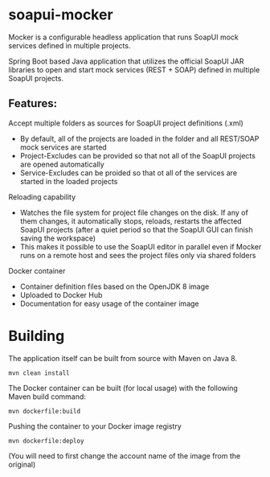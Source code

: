 # soapui-mocker

Mocker is a configurable headless application that runs SoapUI mock services defined in multiple projects.

Spring Boot based Java application that utilizes the official SoapUI JAR libraries to open and start mock services (REST + SOAP) defined in multiple SoapUI projects.

## Features:

Accept multiple folders as sources for SoapUI project definitions (.xml)
- By default, all of the projects are loaded in the folder and all REST/SOAP mock services are started
- Project-Excludes can be provided so that not all of the SoapUI projects are opened automatically
- Service-Excludes can be proided so that ot all of the services are started in the loaded projects

Reloading capability
- Watches the file system for project file changes on the disk. If any of them changes, it automatically stops, reloads, restarts the affected SoapUI projects (after a quiet period so that the SoapUI GUI can finish saving the workspace)
- This makes it possible to use the SoapUI editor in parallel even if Mocker runs on a remote host and sees the project files only via shared folders
 
Docker container 
- Container definition files based on the OpenJDK 8 image
- Uploaded to Docker Hub
- Documentation for easy usage of the container image

# Building

The application itself can be built from source with Maven on Java 8. 

    mvn clean install

The Docker container can be built (for local usage) with the following Maven build command:

    mvn dockerfile:build


Pushing the container to your Docker image registry

    mvn dockerfile:deploy

(You will need to first change the account name of the image from the original)